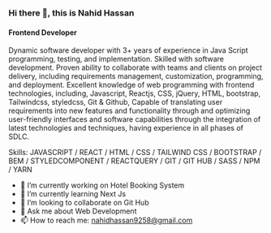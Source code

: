 ### Hi there 👋, this is Nahid Hassan
#### Frontend Developer 
Dynamic software developer with 3+ years of experience in Java Script programming, testing, and implementation. Skilled with software development. Proven ability to collaborate with teams and clients on project delivery, including requirements management, customization, programming, and deployment. Excellent knowledge of web programming with frontend technologies, including, Javascript, Reactjs, CSS, jQuery, HTML, bootstrap, Tailwindcss, styledcss, Git & Github, Capable of translating user requirements into new features and functionality through and optimizing user-friendly interfaces and software capabilities through the integration of latest technologies and techniques, having experience in all phases of SDLC.

Skills: JAVASCRIPT / REACT / HTML / CSS / TAILWIND CSS / BOOTSTRAP / BEM / STYLEDCOMPONENT / REACTQUERY / GIT / GIT HUB / SASS / NPM / YARN

- 🔭 I’m currently working on Hotel Booking System   
- 🌱 I’m currently learning Next Js 
- 👯 I’m looking to collaborate on Git Hub 
- 💬 Ask me about Web Development  
- 📫 How to reach me: nahidhassan9258@gmail.com 

